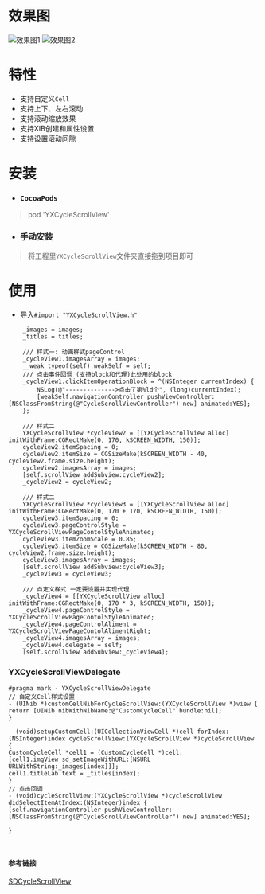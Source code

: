 
# 效果图
![效果图1](https://gitee.com/Tangchi/ZainPhotoCloud/raw/master/blogimage/KKScrollView.gif)
![效果图2](https://gitee.com/Tangchi/ZainPhotoCloud/raw/master/blogimage/YXCustomScrollView.gif)

# 特性

- 支持自定义`Cell`
- 支持上下、左右滚动
- 支持滚动缩放效果
- 支持XIB创建和属性设置
- 支持设置滚动间隙

# 安装

- ### `CocoaPods`
> pod 'YXCycleScrollView'

- ### 手动安装
> 将工程里`YXCycleScrollView`文件夹直接拖到项目即可

# 使用
- 导入`#import "YXCycleScrollView.h"`

```
    _images = images;
    _titles = titles;
    
    /// 样式一: 动画样式pageControl
    _cycleView1.imagesArray = images;
    __weak typeof(self) weakSelf = self;
    /// 点击事件回调 (支持block和代理)此处用的block
    _cycleView1.clickItemOperationBlock = ^(NSInteger currentIndex) {
        NSLog(@"-------------->点击了第%ld个", (long)currentIndex);
        [weakSelf.navigationController pushViewController:[NSClassFromString(@"CycleScrollViewController") new] animated:YES];
    };
    
    /// 样式二
    YXCycleScrollView *cycleView2 = [[YXCycleScrollView alloc] initWithFrame:CGRectMake(0, 170, kSCREEN_WIDTH, 150)];
    cycleView2.itemSpacing = 0;
    cycleView2.itemSize = CGSizeMake(kSCREEN_WIDTH - 40, cycleView2.frame.size.height);
    cycleView2.imagesArray = images;
    [self.scrollView addSubview:cycleView2];
    _cycleView2 = cycleView2;
    
    /// 样式二
    YXCycleScrollView *cycleView3 = [[YXCycleScrollView alloc] initWithFrame:CGRectMake(0, 170 + 170, kSCREEN_WIDTH, 150)];
    cycleView3.itemSpacing = 0;
    cycleView3.pageControlStyle = YXCycleScrollViewPageContolStyleAnimated;
    cycleView3.itemZoomScale = 0.85;
    cycleView3.itemSize = CGSizeMake(kSCREEN_WIDTH - 80, cycleView2.frame.size.height);
    cycleView3.imagesArray = images;
    [self.scrollView addSubview:cycleView3];
    _cycleView3 = cycleView3;

    /// 自定义样式 一定要设置并实现代理
    _cycleView4 = [[YXCycleScrollView alloc] initWithFrame:CGRectMake(0, 170 * 3, kSCREEN_WIDTH, 150)];
    _cycleView4.pageControlStyle = YXCycleScrollViewPageContolStyleAnimated;
    _cycleView4.pageControlAliment = YXCycleScrollViewPageContolAlimentRight;
    _cycleView4.imagesArray = images;
    _cycleView4.delegate = self;
    [self.scrollView addSubview:_cycleView4];

```

### YXCycleScrollViewDelegate

```
#pragma mark - YXCycleScrollViewDelegate
// 自定义Cell样式设置
- (UINib *)customCellNibForCycleScrollView:(YXCycleScrollView *)view {
return [UINib nibWithNibName:@"CustomCycleCell" bundle:nil];
}

- (void)setupCustomCell:(UICollectionViewCell *)cell forIndex:(NSInteger)index cycleScrollView:(YXCycleScrollView *)cycleScrollView {
CustomCycleCell *cell1 = (CustomCycleCell *)cell;
[cell1.imgView sd_setImageWithURL:[NSURL URLWithString:_images[index]]];
cell1.titleLab.text = _titles[index];
}
// 点击回调
- (void)cycleScrollView:(YXCycleScrollView *)cycleScrollView didSelectItemAtIndex:(NSInteger)index {
[self.navigationController pushViewController:[NSClassFromString(@"CycleScrollViewController") new] animated:YES];

}



```
#### 参考链接
[SDCycleScrollView](https://github.com/gsdios/SDCycleScrollView)




